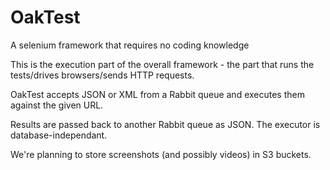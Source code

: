 # OakTest
A selenium framework that requires no coding knowledge

This is the execution part of the overall framework - the part that runs the tests/drives browsers/sends HTTP requests.

OakTest accepts JSON or XML from a Rabbit queue and executes them against the given URL.

Results are passed back to another Rabbit queue as JSON. The executor is database-independant.

We're planning to store screenshots (and possibly videos) in S3 buckets.
